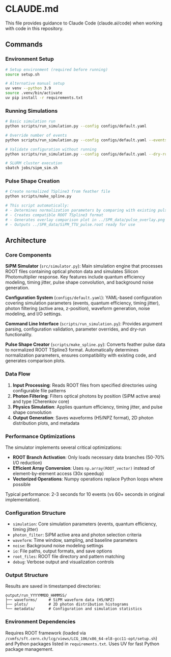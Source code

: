 # CLAUDE.md

This file provides guidance to Claude Code (claude.ai/code) when working with code in this repository.

## Commands

### Environment Setup
```bash
# Setup environment (required before running)
source setup.sh

# Alternative manual setup
uv venv --python 3.9
source .venv/bin/activate
uv pip install -r requirements.txt
```

### Running Simulations
```bash
# Basic simulation run
python scripts/run_simulation.py --config configs/default.yaml

# Override number of events
python scripts/run_simulation.py --config configs/default.yaml --events 100

# Validate configuration without running
python scripts/run_simulation.py --config configs/default.yaml --dry-run

# SLURM cluster execution
sbatch jobs/sipm_sim.sh
```

### Pulse Shape Creation
```bash
# Create normalized TSpline3 from feather file
python scripts/make_spline.py

# This script automatically:
# - Determines normalization parameters by comparing with existing pulse
# - Creates compatible ROOT TSpline3 format
# - Generates overlay comparison plot in ../SPR_data/pulse_overlay.png
# - Outputs ../SPR_data/SiPM_TTU_pulse.root ready for use
```

## Architecture

### Core Components

**SiPM Simulator** (`src/simulator.py`): Main simulation engine that processes ROOT files containing optical photon data and simulates Silicon Photomultiplier response. Key features include quantum efficiency modeling, timing jitter, pulse shape convolution, and background noise generation.

**Configuration System** (`configs/default.yaml`): YAML-based configuration covering simulation parameters (events, quantum efficiency, timing jitter), photon filtering (active area, z-position), waveform generation, noise modeling, and I/O settings.

**Command Line Interface** (`scripts/run_simulation.py`): Provides argument parsing, configuration validation, parameter overrides, and dry-run functionality.

**Pulse Shape Creator** (`scripts/make_spline.py`): Converts feather pulse data to normalized ROOT TSpline3 format. Automatically determines normalization parameters, ensures compatibility with existing code, and generates comparison plots.

### Data Flow

1. **Input Processing**: Reads ROOT files from specified directories using configurable file patterns
2. **Photon Filtering**: Filters optical photons by position (SiPM active area) and type (Cherenkov core)
3. **Physics Simulation**: Applies quantum efficiency, timing jitter, and pulse shape convolution
4. **Output Generation**: Saves waveforms (H5/NPZ format), 2D photon distribution plots, and metadata

### Performance Optimizations

The simulator implements several critical optimizations:
- **ROOT Branch Activation**: Only loads necessary data branches (50-70% I/O reduction)
- **Efficient Array Conversion**: Uses `np.array(ROOT_vector)` instead of element-by-element access (30x speedup)
- **Vectorized Operations**: Numpy operations replace Python loops where possible

Typical performance: 2-3 seconds for 10 events (vs 60+ seconds in original implementation).

### Configuration Structure

- `simulation`: Core simulation parameters (events, quantum efficiency, timing jitter)
- `photon_filter`: SiPM active area and photon selection criteria
- `waveform`: Time window, sampling, and baseline parameters
- `noise`: Background noise modeling settings
- `io`: File paths, output formats, and save options
- `root_files`: ROOT file directory and pattern matching
- `debug`: Verbose output and visualization controls

### Output Structure

Results are saved in timestamped directories:
```
output/run_YYYYMMDD_HHMMSS/
├── waveforms/     # SiPM waveform data (H5/NPZ)
├── plots/         # 2D photon distribution histograms
└── metadata/      # Configuration and simulation statistics
```

### Environment Dependencies

Requires ROOT framework (loaded via `/cvmfs/sft.cern.ch/lcg/views/LCG_106/x86_64-el8-gcc11-opt/setup.sh`) and Python packages listed in `requirements.txt`. Uses UV for fast Python package management.
